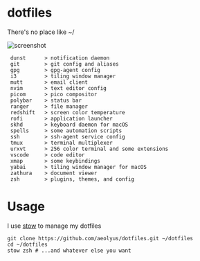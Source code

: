 # dotfiles
There's no place like ~/

![screenshot](https://i.imgur.com/TeOS6uh.png)

```
 dunst      > notification daemon
 git        > git config and aliases
 gpg        > gpg-agent config
 i3         > tiling window manager
 mutt       > email client
 nvim       > text editor config
 picom      > pico compositor
 polybar    > status bar
 ranger     > file manager
 redshift   > screen color temperature
 rofi       > application launcher
 skhd       > keyboard daemon for macOS
 spells     > some automation scripts
 ssh        > ssh-agent service config
 tmux       > terminal multiplexer
 urxvt      > 256 color terminal and some extensions
 vscode     > code editor
 xmap       > some keybindings
 yabai      > tiling window manager for macOS
 zathura    > document viewer
 zsh        > plugins, themes, and config
 ```

# Usage
I use [stow](https://www.gnu.org/software/stow/) to manage my dotfiles
```
git clone https://github.com/aeolyus/dotfiles.git ~/dotfiles
cd ~/dotfiles
stow zsh # ...and whatever else you want
```
